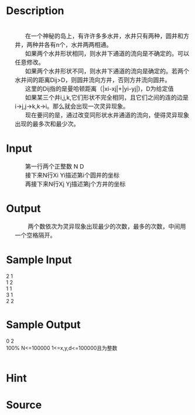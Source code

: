 
# Description

<div class="content"><div style="margin: 0cm 0cm 0pt 18pt"><span style="font-size: medium"> </span></div>
<div style="margin: 0cm 0cm 0pt 17.95pt; text-indent: 21pt"><span style="font-size: medium">在一个神秘的岛上，有许许多多水井，水井只有两种，圆井和方井，两种井各有n个，水井两两相通。</span></div>
<div style="margin: 0cm 0cm 0pt 17.95pt; text-indent: 21pt"><span style="font-size: medium">如果两个水井形状相同，则水井下通道的流向是不确定的。可以任意修改。</span></div>
<div style="margin: 0cm 0cm 0pt 17.95pt; text-indent: 21pt"><span style="font-size: medium">如果两个水井形状不同，则水井下通道的流向是确定的。若两个水井间的距离Dij&gt;D，则圆井流向方井，否则方井流向圆井。</span></div>
<div style="margin: 0cm 0cm 0pt 17.95pt; text-indent: 21pt"><span style="font-size: medium">这里的Dij指的是曼哈顿距离（|xi-xj|+|yi-yj|)，D为给定值</span></div>
<div style="margin: 0cm 0cm 0pt 17.95pt; text-indent: 21pt"><span style="font-size: medium">如果某三个井i,j,k,它们形状不完全相同，且它们之间的连的边是 i→j,j→k,k→i。那么就会出现一次灵异现象。</span></div>
<div style="margin: 0cm 0cm 0pt 17.95pt; text-indent: 21pt"><span style="font-size: medium">现在要问的是，通过改变同形状水井通道的流向，使得灵异现象出现的最多次和最少次。</span></div></div>

# Input

<div class="content"><div style="margin: 0cm 0cm 0pt 17.95pt; text-indent: 21pt"><span style="font-size: medium">第一行两个正整数 N D</span></div>
<div style="margin: 0cm 0cm 0pt 17.95pt; text-indent: 21pt"><span style="font-size: medium">接下来N行Xi Yi描述第i个圆井的坐标</span></div>
<div style="margin: 0cm 0cm 0pt 17.95pt; text-indent: 21pt"><span style="font-size: medium">再接下来N行Xj Yj描述第j个方井的坐标</span></div></div>

# Output

<div class="content"><div style="margin: 0cm 0cm 0pt 17.95pt; text-indent: 26.25pt"><span style="font-size: medium">两个数依次为灵异现象出现最少的次数，最多的次数，中间用一个空格隔开。</span></div></div>

# Sample Input

<div class="content"><span class="sampledata">2 1<br/>
1 2<br/>
1 1<br/>
3 1<br/>
2 2    <br/>
</span></div>

# Sample Output

<div class="content"><span class="sampledata">0 2<br/>
100%   N&lt;=100000 1&lt;=x,y,d&lt;=100000且为整数<br/>
 <br/>
 </span></div>

# Hint

<div class="content"><p></p></div>

# Source

<div class="content"><p><a href="problemset.php?search="></a></p></div>

